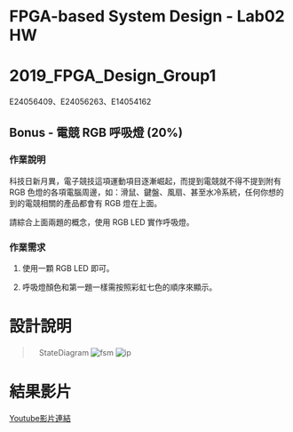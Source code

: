 # FPGA-based System Design - Lab02 HW
# 2019_FPGA_Design_Group1
E24056409、E24056263、E14054162

## Bonus - 電競 RGB 呼吸燈 (20%)

### 作業說明

科技日新月異，電子競技這項運動項目逐漸崛起，而提到電競就不得不提到附有 RGB 色燈的各項電腦周邊，如：滑鼠、鍵盤、風扇、甚至水冷系統，任何你想的到的電競相關的產品都會有 RGB 燈在上面。

請綜合上面兩題的概念，使用 RGB LED 實作呼吸燈。

### 作業需求

1. 使用一顆 RGB LED 即可。

2. 呼吸燈顏色和第一題一樣需按照彩虹七色的順序來顯示。

# 設計說明
>　StateDiagram
![fsm]()
![ip]()

# 結果影片
[Youtube影片連結](https://youtu.be/aP2kHbCZzTk)

